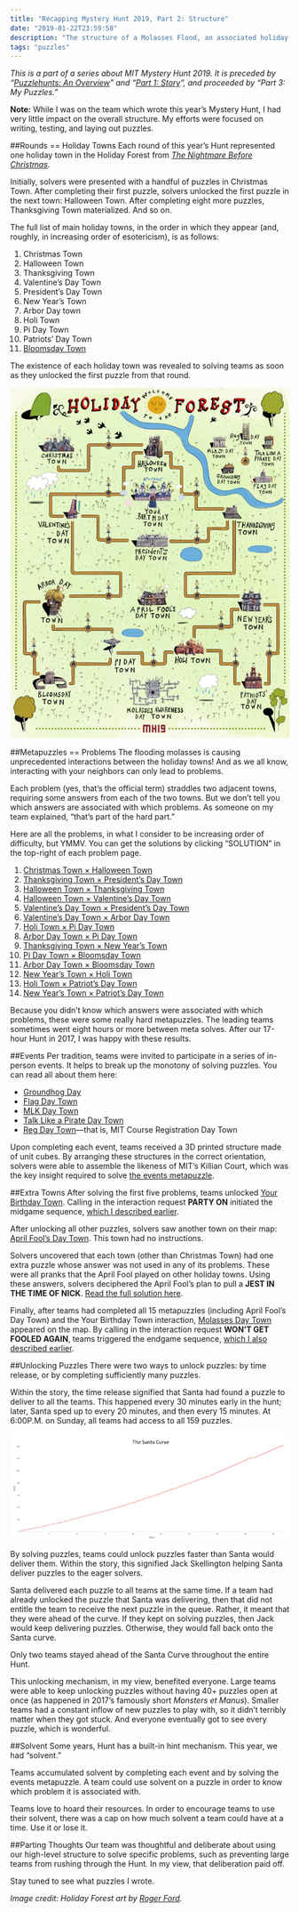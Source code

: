 ```yaml
---
title: "Recapping Mystery Hunt 2019, Part 2: Structure"
date: "2019-01-22T23:59:58"
description: "The structure of a Molasses Flood, an associated holiday, and 159 puzzles."
tags: "puzzles"
---
```

*This is a part of a series about MIT Mystery Hunt 2019. It is preceded by “[Puzzlehunts: An Overview](/puzzlehunts-an-overview)” and &ldquo;[Part 1: Story](/recapping-mystery-hunt-2019-part-1-story)&rdquo;, and proceeded by “Part 3: My Puzzles.”*

**Note:** While I was on the team which wrote this year’s Mystery Hunt, I had very little impact on the overall structure. My efforts were focused on writing, testing, and laying out puzzles.

##Rounds == Holiday Towns
Each round of this year’s Hunt represented one holiday town in the Holiday Forest from [*The Nightmare Before Christmas*](https://en.wikipedia.org/wiki/The_Nightmare_Before_Christmas).

Initially, solvers were presented with a handful of puzzles in Christmas Town. After completing their first puzzle, solvers unlocked the first puzzle in the next town: Halloween Town. After completing eight more puzzles, Thanksgiving Town materialized. And so on.

The full list of main holiday towns, in the order in which they appear (and, roughly, in increasing order of esotericism), is as follows:

1. Christmas Town
1. Halloween Town
1. Thanksgiving Town
1. Valentine’s Day Town
1. President’s Day Town
1. New Year’s Town
1. Arbor Day town
1. Holi Town
1. Pi Day Town
1. Patriots’ Day Town
1. [Bloomsday Town](https://en.wikipedia.org/wiki/Bloomsday)

The existence of each holiday town was revealed to solving teams as soon as they unlocked the first puzzle from that round.

![The Holiday Forest, with all rounds unlocked. Art by Roger Ford.](./holiday-forest.png)

##Metapuzzles == Problems
The flooding molasses is causing unprecedented interactions between the holiday towns! And as we all know, interacting with your neighbors can only lead to problems.

Each problem (yes, that’s the official term) straddles two adjacent towns, requiring some answers from each of the two towns. But we don’t tell you which answers are associated with which problems. As someone on my team explained, “that’s part of the hard part.”

Here are all the problems, in what I consider to be increasing order of difficulty, but YMMV. You can get the solutions by clicking “SOLUTION” in the top-right of each problem page.

1. [Christmas Town × Halloween Town](http://web.mit.edu/puzzle/www/2019/problem/christmas_halloween.html)
1. [Thanksgiving Town × President’s Day Town](http://web.mit.edu/puzzle/www/2019/problem/thanksgiving_presidents_day.html)
1. [Halloween Town × Thanksgiving Town](http://web.mit.edu/puzzle/www/2019/problem/halloween_thanksgiving.html)
1. [Halloween Town × Valentine’s Day Town](http://web.mit.edu/puzzle/www/2019/problem/halloween_valentines_day.html)
1. [Valentine’s Day Town × President’s Day Town](http://web.mit.edu/puzzle/www/2019/problem/valentines_day_presidents_day.html)
1. [Valentine’s Day Town × Arbor Day Town](http://web.mit.edu/puzzle/www/2019/problem/valentines_day_arbor_day.html)
1. [Holi Town × Pi Day Town](http://web.mit.edu/puzzle/www/2019/problem/holi_pi_day.html)
1. [Arbor Day Town × Pi Day Town](http://web.mit.edu/puzzle/www/2019/problem/arbor_day_pi_day.html)
1. [Thanksgiving Town × New Year’s Town](http://web.mit.edu/puzzle/www/2019/problem/thanksgiving_new_years.html)
1. [Pi Day Town × Bloomsday Town](http://web.mit.edu/puzzle/www/2019/problem/pi_day_bloomsday.html)
1. [Arbor Day Town × Bloomsday Town](http://web.mit.edu/puzzle/www/2019/problem/arbor_day_bloomsday.html)
1. [New Year’s Town × Holi Town](http://web.mit.edu/puzzle/www/2019/problem/new_years_holi.html)
1. [Holi Town × Patriot’s Day Town](http://web.mit.edu/puzzle/www/2019/problem/holi_patriots_day.html)
1. [New Year’s Town × Patriot’s Day Town](http://web.mit.edu/puzzle/www/2019/problem/new_years_patriots_day.html)

Because you didn’t know which answers were associated with which problems, these were some really hard metapuzzles. The leading teams sometimes went eight hours or more between meta solves. After our 17-hour Hunt in 2017, I was happy with these results.

##Events
Per tradition, teams were invited to participate in a series of in-person events. It helps to break up the monotony of solving puzzles. You can read all about them here:

* [Groundhog Day](http://web.mit.edu/puzzle/www/2019/solution/groundhog_day.html)
* [Flag Day Town](http://web.mit.edu/puzzle/www/2019/solution/flag_day.html)
* [MLK Day Town](http://web.mit.edu/puzzle/www/2019/solution/martin_luther_king_jr_day.html)
* [Talk Like a Pirate Day Town](http://web.mit.edu/puzzle/www/2019/solution/talk_like_a_pirate_day.html)
* [Reg Day Town](http://web.mit.edu/puzzle/www/2019/solution/registration_day.html)&mdash;that is, MIT Course Registration Day Town

Upon completing each event, teams received a 3D printed structure made of unit cubes. By arranging these structures in the correct orientation, solvers were able to assemble the likeness of MIT’s Killian Court, which was the key insight required to solve [the events metapuzzle](http://web.mit.edu/puzzle/www/2019/solution/events.html).

##Extra Towns
After solving the first five problems, teams unlocked [Your Birthday Town](http://web.mit.edu/puzzle/www/2019/town/your_birthday.html). Calling in the interaction request **PARTY ON** initiated the midgame sequence, [which I described earlier](https://gredelston.cool/2019/01/22/a-recap-of-mystery-hunt-2019-part-1-story/).

After unlocking all other puzzles, solvers saw another town on their map: [April Fool’s Day Town](http://web.mit.edu/puzzle/www/2019/town/april_fools_day.html). This town had no instructions.

Solvers uncovered that each town (other than Christmas Town) had one extra puzzle whose answer was not used in any of its problems. These were all pranks that the April Fool played on other holiday towns. Using these answers, solvers deciphered the April Fool’s plan to pull a **JEST IN THE TIME OF NICK**. [Read the full solution here](http://web.mit.edu/puzzle/www/2019/solution/april_fools_day.html).

Finally, after teams had completed all 15 metapuzzles (including April Fool’s Day Town) and the Your Birthday Town interaction, [Molasses Day Town](http://web.mit.edu/puzzle/www/2019/town/molasses_awareness_day.html) appeared on the map. By calling in the interaction request **WON’T GET FOOLED AGAIN**, teams triggered the endgame sequence, [which I also described earlier](https://gredelston.cool/2019/01/22/a-recap-of-mystery-hunt-2019-part-1-story/).

##Unlocking Puzzles
There were two ways to unlock puzzles: by time release, or by completing sufficiently many puzzles.

Within the story, the time release signified that Santa had found a puzzle to deliver to all the teams. This happened every 30 minutes early in the hunt; later, Santa sped up to every 20 minutes, and then every 15 minutes. At 6:00P.M. on Sunday, all teams had access to all 159 puzzles.

![The &ldquo;Santa Curve&rdquo; represented the rate at which teams unlocked puzzles.](./santa-curve.png)

By solving puzzles, teams could unlock puzzles faster than Santa would deliver them. Within the story, this signified Jack Skellington helping Santa deliver puzzles to the eager solvers.

Santa delivered each puzzle to all teams at the same time. If a team had already unlocked the puzzle that Santa was delivering, then that did not entitle the team to receive the next puzzle in the queue. Rather, it meant that they were ahead of the curve. If they kept on solving puzzles, then Jack would keep delivering puzzles. Otherwise, they would fall back onto the Santa curve.

Only two teams stayed ahead of the Santa Curve throughout the entire Hunt.

This unlocking mechanism, in my view, benefited everyone. Large teams were able to keep unlocking puzzles without having 40+ puzzles open at once (as happened in 2017’s famously short *Monsters et Manus*). Smaller teams had a constant inflow of new puzzles to play with, so it didn’t terribly matter when they got stuck. And everyone eventually got to see every puzzle, which is wonderful.

##Solvent
Some years, Hunt has a built-in hint mechanism. This year, we had “solvent.”

Teams accumulated solvent by completing each event and by solving the events metapuzzle. A team could use solvent on a puzzle in order to know which problem it is associated with.

Teams love to hoard their resources. In order to encourage teams to use their solvent, there was a cap on how much solvent a team could have at a time. Use it or lose it.

##Parting Thoughts
Our team was thoughtful and deliberate about using our high-level structure to solve specific problems, such as preventing large teams from rushing through the Hunt. In my view, that deliberation paid off.

Stay tuned to see what puzzles I wrote.

*Image credit: Holiday Forest art by [Roger Ford](https://rogerford.org/).*